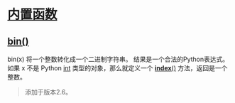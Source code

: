 # [内置函数](https://github.com/Summer-Felix/Develop/blob/master/Python/内置函数.md) #

## [bin()](http://python.usyiyi.cn/translate/python_352/library/functions.html) ##

bin(x)
将一个整数转化成一个二进制字符串。
结果是一个合法的Python表达式。如果 x 不是 Python [int](http://python.usyiyi.cn/documents/python_352/library/functions.html#int) 类型的对象，那么就定义一个 [__index__()](http://python.usyiyi.cn/documents/python_352/reference/datamodel.html#object.__index__) 方法，返回是一个整数。

> 添加于版本2.6。
